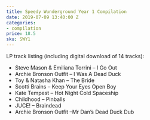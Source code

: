 ```yaml
---
title: Speedy Wunderground Year 1 Compilation
date: 2019-07-09 13:40:00 Z
categories:
- compilation
price: 18.5
sku: SWY1
---
```


LP track listing (including digital download of 14 tracks):

* Steve Mason & Emiliana Torrini – I Go Out
* Archie Bronson Outfit – I Was A Dead Duck
* Toy & Natasha Khan – The Bride
* Scotti Brains – Keep Your Eyes Open Boy
* Kate Tempest – Hot Night Cold Spaceship
* Childhood – Pinballs
* JUCE! – Braindead
* Archie Bronson Outfit –Mr Dan’s Dead Duck Dub